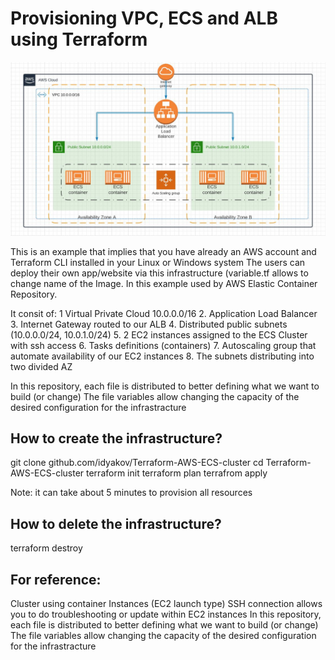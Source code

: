 # Provisioning VPC, ECS and ALB using Terraform
![](Diagram_Terraform_ECS.JPG)

This is an example that implies that you have already an AWS account and Terraform CLI installed in your Linux or Windows system
The users can deploy their own app/website via this infrastructure (variable.tf allows to change name of the Image. In this example used by AWS Elastic Container Repository.

It consit of:
1 Virtual Private Cloud 10.0.0.0/16
2. Application Load Balancer
3. Internet Gateway routed to our ALB
4. Distributed public subnets (10.0.0.0/24, 10.0.1.0/24)
5. 2 EC2 instances assigned to the ECS Cluster with ssh access
6. Tasks definitions (containers)
7. Autoscaling group that automate availability of our EC2 instances 
8. The subnets distributing into two divided AZ

In this repository, each file is distributed to better defining what we want to build (or change)
The file variables allow changing the capacity of the desired configuration for the infrastracture

## How to create the infrastructure?
git clone github.com/idyakov/Terraform-AWS-ECS-cluster
cd Terraform-AWS-ECS-cluster
terraform init
terraform plan
terrafrom apply

Note: it can take about 5 minutes to provision all resources

## How to delete the infrastructure?
terraform destroy

## For reference:
Cluster using container Instances (EC2 launch type)
SSH connection allows you to do troubleshooting or update within EC2 instances
In this repository, each file is distributed to better defining what we want to build (or change)
The file variables allow changing the capacity of the desired configuration for the infrastracture
